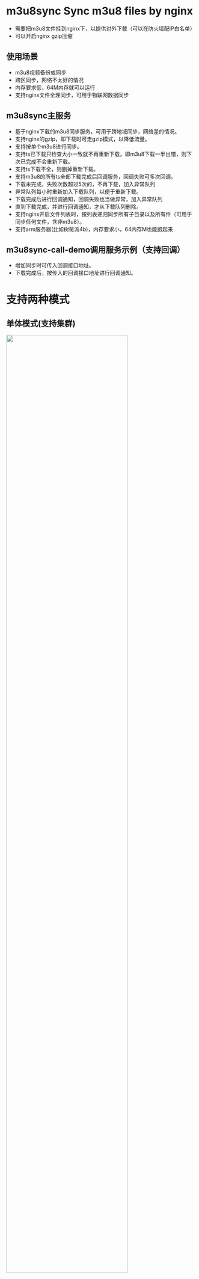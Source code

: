# m3u8sync Sync m3u8 files by nginx 
* 需要把m3u8文件挂到nginx下，以提供对外下载（可以在防火墙配IP白名单）
* 可以开启nginx gzip压缩

## 使用场景
* m3u8视频备份或同步
* 跨区同步，网络不太好的情况
* 内存要求低，64M内存就可以运行
* 支持nginx文件全理同步，可用于物联网数据同步

## m3u8sync主服务
* 基于nginx下载的m3u8同步服务，可用于跨地域同步，网络差的情况。
* 支持nginx的gzip，即下载时可走gzip模式，以降低流量。
* 支持按单个m3u8进行同步。
* 支持ts已下载只检查大小一致就不再重新下载，即m3u8下载一半出错，则下次已完成不会重新下载。
* 支持ts下载不全，则删掉重新下载。
* 支持m3u8的所有ts全部下载完成后回调服务，回调失败可多次回调。
* 下载未完成，失败次数超过5次的，不再下载，加入异常队列
* 异常队列每小时重新加入下载队列，以便于重新下载。
* 下载完成后进行回调通知，回调失败也当做异常，加入异常队列
* 直到下载完成，并进行回调通知，才从下载队列删除。
* 支持nginx开启文件列表时，按列表递归同步所有子目录以及所有件（可用于同步任何文件，含非m3u8）。
* 支持arm服务器(比如树莓派4b)，内存要求小，64内存M也能跑起来

## m3u8sync-call-demo调用服务示例（支持回调）
* 增加同步时可传入回调接口地址。
* 下载完成后，按传入的回调接口地址进行回调通知。

# 支持两种模式
## 单体模式(支持集群)
<img src="https://opendfl-1259373829.cos.ap-guangzhou.myqcloud.com/doc/m3u8sync/single2.jpg" width="80%" syt height="80%" />

## 中继模式(各relay层支持集群)
<img src="https://opendfl-1259373829.cos.ap-guangzhou.myqcloud.com/doc/m3u8sync/relay2.jpg" width="80%" syt height="80%" />
